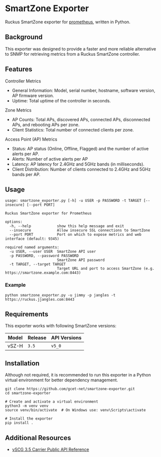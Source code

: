 # SmartZone Exporter

Ruckus SmartZone exporter for [prometheus](https://prometheus.io), written in Python.

## Background
This exporter was designed to provide a faster and more reliable alternative to SNMP for retrieving metrics from a Ruckus SmartZone controller.

## Features
Controller Metrics
* General Information: Model, serial number, hostname, software version, AP firmware version.
* Uptime: Total uptime of the controller in seconds.

Zone Metrics
* AP Counts: Total APs, discovered APs, connected APs, disconnected APs, and rebooting APs per zone.
* Client Statistics: Total number of connected clients per zone.

Access Point (AP) Metrics
* Status: AP status (Online, Offline, Flagged) and the number of active alerts per AP.
* Alerts: Number of active alerts per AP
* Latency: AP latency for 2.4GHz and 5GHz bands (in milliseconds).
* Client Distribution: Number of clients connected to 2.4GHz and 5GHz bands per AP.


## Usage
```shell
usage: smartzone_exporter.py [-h] -u USER -p PASSWORD -t TARGET [--insecure] [--port PORT]

Ruckus SmartZone exporter for Prometheus

options:
  -h, --help            show this help message and exit
  --insecure            Allow insecure SSL connections to SmartZone
  --port PORT           Port on which to expose metrics and web interface (default: 9345)

required named arguments:
  -u USER, --user USER  SmartZone API user
  -p PASSWORD, --password PASSWORD
                        SmartZone API password
  -t TARGET, --target TARGET
                        Target URL and port to access SmartZone (e.g. https://smartzone.example.com:8443)
```

### Example
```shell
python smartzone_exporter.py -u jimmy -p jangles -t https://ruckus.jjangles.com:8443
```

## Requirements
This exporter works with following SmartZone versions:

| Model | Release | API Versions  |
|-------|---------| ------------- |
| vSZ-H | `3.5`   | `v5_0`        |


## Installation
Although not required, it is recommended to run this exporter in a Python virtual environment for better dependency management.

```shell
git clone https://github.com/gcet-net/smartzone-exporter.git
cd smartzone-exporter

# Create and activate a virtual environment
python3 -m venv venv
source venv/bin/activate  # On Windows use: venv\Scripts\activate

# Install the exporter
pip install .
```

## Additional Resources
* [vSCG 3.5 Carrier Public API Reference](https://docs.ruckuswireless.com/vscg-carrier/vsz-h-public-api-reference-guide-3-5.html)